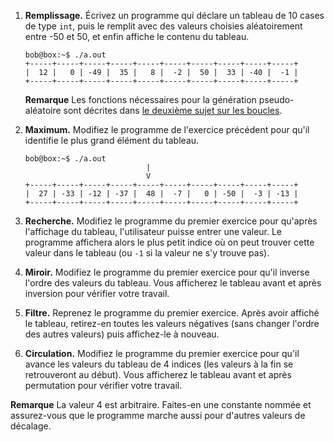 1. **Remplissage.** Écrivez un programme qui déclare un tableau de 10 cases de type `int`, puis le remplit avec des valeurs choisies aléatoirement entre -50 et 50, et enfin affiche le contenu du tableau.

   ```
   bob@box:~$ ./a.out
   +-----+-----+-----+-----+-----+-----+-----+-----+-----+-----+
   |  12 |   0 | -49 |  35 |   8 |  -2 |  50 |  33 | -40 |  -1 |
   +-----+-----+-----+-----+-----+-----+-----+-----+-----+-----+
   ```

   **Remarque** Les fonctions nécessaires pour la génération pseudo-aléatoire sont décrites dans [le deuxième sujet sur les boucles](http://www.iut-fbleau.fr/sitebp/apl11/boucles2/).

2. **Maximum.** Modifiez le programme de l'exercice précédent pour qu'il identifie le plus grand élément du tableau.

   ```
   bob@box:~$ ./a.out
                              |
                              V
   +-----+-----+-----+-----+-----+-----+-----+-----+-----+-----+
   |  27 | -33 | -12 | -37 |  48 |  -7 |   0 | -50 |  -3 | -13 |
   +-----+-----+-----+-----+-----+-----+-----+-----+-----+-----+
   ```

3. **Recherche.** Modifiez le programme du premier exercice pour qu'après l'affichage du tableau, l'utilisateur puisse entrer une valeur. Le programme affichera alors le plus petit indice où on peut trouver cette valeur dans le tableau (ou `-1` si la valeur ne s'y trouve pas).

4. **Miroir.** Modifiez le programme du premier exercice pour qu'il inverse l'ordre des valeurs du tableau. Vous afficherez le tableau avant et après inversion pour vérifier votre travail.

5.  **Filtre.** Reprenez le programme du premier exercice. Après avoir affiché le tableau, retirez-en toutes les valeurs négatives (sans changer l'ordre des autres valeurs) puis affichez-le à nouveau.

6.  **Circulation.** Modifiez le programme du premier exercice pour qu'il avance les valeurs du tableau de 4 indices (les valeurs à la fin se retrouveront au début). Vous afficherez le tableau avant et après permutation pour vérifier votre travail.

   **Remarque** La valeur 4 est arbitraire. Faites-en une constante nommée et assurez-vous que le programme marche aussi pour d'autres valeurs de décalage.